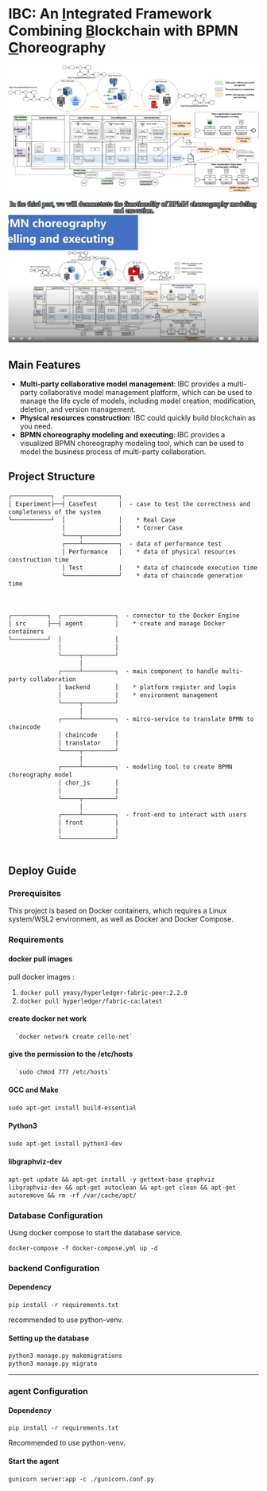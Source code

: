

# IBC: An <u>**I**</u>ntegrated Framework Combining <u>**B**</u>lockchain with BPMN <u>**C**</u>horeography

![Framework](./Readme_img/IBC.svg)

[![video](./Readme_img/player.png)](https://www.youtube.com/watch?v=NukOZ39KPiE)

## Main Features

- **Multi-party collaborative model management**: IBC provides a multi-party collaborative model management platform, which can be used to manage the life cycle of models, including model creation, modification, deletion, and version management.
- **Physical resources construction**: IBC could quickly build blockchain as you need.
- **BPMN choreography modeling and executing**: IBC provides a visualized BPMN choreography modeling tool, which can be used to model the business process of multi-party collaboration.


## Project Structure 


```
┌───────────┐  ┌───────────────┐
│ Experiment├──┤ CaseTest      │  - case to test the correctness and completeness of the system
└───────────┘  │               │    * Real Case
               │               │    * Corner Case
               └────┬──────────┘
               ┌────┴──────────┐  - data of performance test
               │ Performance   │    * data of physical resources construction time
               │ Test          |    * data of chaincode execution time
               └───────────────┘    * data of chaincode generation time



┌──────────┐  ┌───────────────┐  - connector to the Docker Engine
│ src      ├──┤ agent         │    * create and manage Docker containers
└──────────┘  │               │    
              │               │  
              └─────┬─────────┘    
                    │
              ┌─────┴─────────┐  - main component to handle multi-party collaboration
              │ backend       │    * platform register and login
              │               |    * environment management
              └─────┬─────────┘    
                    │
              ┌─────┴─────────┐  - mirco-service to translate BPMN to chaincode
              │ chaincode     │    
              │ translator    │        
              └─────┬─────────┘
                    │
              ┌─────┴─────────┐  - modeling tool to create BPMN choreography model
              │ chor_js       │
              │               │        
              └─────┬─────────┘
                    │   
              ┌─────┴─────────┐  - front-end to interact with users
              │ front         │
              │               │        
              └───────────────┘  
              
```

## Deploy Guide

### Prerequisites

This project is based on Docker containers, which requires a Linux system/WSL2 environment, as well as Docker and Docker Compose.

### Requirements
#### docker pull images
  pull docker images : 
  1. `docker pull yeasy/hyperledger-fabric-peer:2.2.0` 
  2. `docker pull hyperledger/fabric-ca:latest`
  
#### create docker net work
      `docker network create cello-net`

#### give the permission to the /etc/hosts
      `sudo chmod 777 /etc/hosts`
      
#### GCC and Make

 `sudo apt-get install build-essential`

#### Python3

`sudo apt-get install python3-dev`

#### libgraphviz-dev

``` shell
apt-get update && apt-get install -y gettext-base graphviz libgraphviz-dev && apt-get autoclean && apt-get clean && apt-get autoremove && rm -rf /var/cache/apt/
```

### Database Configuration

Using docker compose to start the database service.

``` shell
docker-compose -f docker-compose.yml up -d
```

### backend Configuration

#### Dependency

``` shell
pip install -r requirements.txt
```

recommended to use python-venv.

#### Setting up the database

``` shell
python3 manage.py makemigrations
python3 manage.py migrate
```

------

### agent Configuration

#### Dependency

``` shell
pip install -r requirements.txt
```

Recommended to use python-venv.

#### Start the agent

``` shell
gunicorn server:app -c ./gunicorn.conf.py
```



